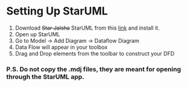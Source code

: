 # Setting Up StarUML

1. Download <s>Star Jalsha</s> StarUML from this [link](https://staruml.io/) and install it.
2. Open up StarUML
3. Go to Model -> Add Diagram -> Dataflow Diagram
4. Data Flow will appear in your toolbox
5. Drag and Drop elements from the toolbar to construct your DFD

### P.S. Do not copy the .mdj files, they are meant for opening through the StarUML app.
